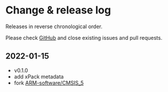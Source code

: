 # Change & release log

Releases in reverse chronological order.

Please check
[GitHub](https://github.com/xpack-3rd-party/arm-cmsis-core-xpack/issues/)
and close existing issues and pull requests.

## 2022-01-15

- v0.1.0
- add xPack metadata
- fork [ARM-software/CMSIS_5](https://github.com/ARM-software/CMSIS_5)
